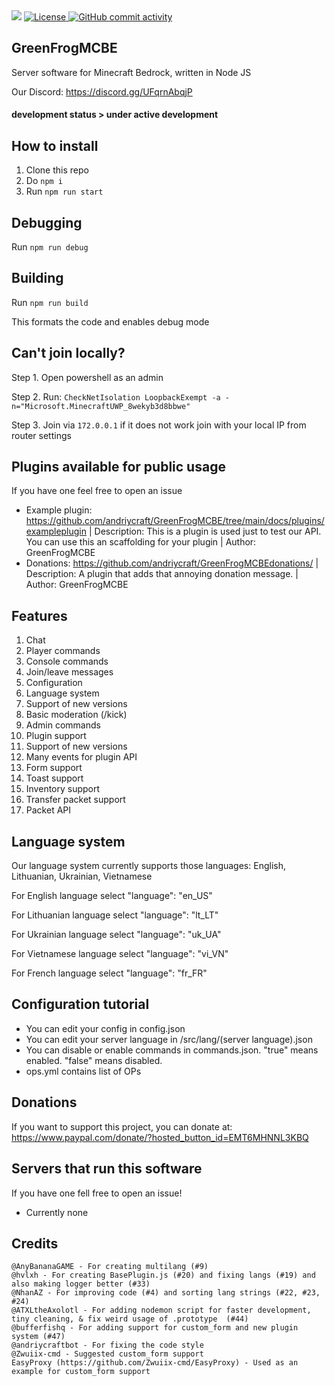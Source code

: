 <img src="https://cdn.discordapp.com/attachments/1027321168576925799/1053767928849383514/logo.png">

<a href="https://github.com/andriycraft/GreenFrogMCBE/blob/master/LICENSE">
  <img alt="License" src="https://img.shields.io/github/license/andriycraft/GreenFrogMCBE">
</a>
<a href="https://github.com/andriycraft/GreenFrogMCBE/commits/main">
  <img alt="GitHub commit activity" src="https://img.shields.io/github/commit-activity/m/andriycraft/GreenFrogMCBE?color=%2387F4BC&style=flat-square">
</a>

## GreenFrogMCBE

Server software for Minecraft Bedrock, written in Node JS

Our Discord: https://discord.gg/UFqrnAbqjP

#### development status > under active development

## How to install

1. Clone this repo
2. Do `npm i`
3. Run `npm run start`

## Debugging

Run `npm run debug`

## Building

Run `npm run build`

This formats the code and enables debug mode

## Can't join locally?

Step 1. Open powershell as an admin

Step 2. Run: `CheckNetIsolation LoopbackExempt -a -n="Microsoft.MinecraftUWP_8wekyb3d8bbwe"`

Step 3. Join via `172.0.0.1` if it does not work join with your local IP from router settings

## Plugins available for public usage

If you have one feel free to open an issue

- Example plugin: https://github.com/andriycraft/GreenFrogMCBE/tree/main/docs/plugins/exampleplugin | Description: This is a plugin is used just to test our API. You can use this an scaffolding for your plugin | Author: GreenFrogMCBE
- Donations: https://github.com/andriycraft/GreenFrogMCBEdonations/ | Description: A plugin that adds that annoying donation message. | Author: GreenFrogMCBE

## Features

1. Chat
2. Player commands
3. Console commands
4. Join/leave messages
5. Configuration
6. Language system
7. Support of new versions
8. Basic moderation (/kick)
9. Admin commands
10. Plugin support
11. Support of new versions
12. Many events for plugin API
13. Form support
14. Toast support
15. Inventory support
16. Transfer packet support
17. Packet API

## Language system

Our language system currently supports those languages: English, Lithuanian, Ukrainian, Vietnamese

For English language select "language": "en_US"

For Lithuanian language select "language": "lt_LT"

For Ukrainian language select "language": "uk_UA"

For Vietnamese language select "language": "vi_VN"

For French language select "language": "fr_FR"

## Configuration tutorial

- You can edit your config in config.json
- You can edit your server language in /src/lang/(server language).json
- You can disable or enable commands in commands.json. "true" means enabled. "false" means disabled.
- ops.yml contains list of OPs

## Donations

If you want to support this project, you can donate at: https://www.paypal.com/donate/?hosted_button_id=EMT6MHNNL3KBQ

## Servers that run this software

If you have one fell free to open an issue!

- Currently none

## Credits

```@andriycraft - For creating this software
@AnyBananaGAME - For creating multilang (#9)
@hvlxh - For creating BasePlugin.js (#20) and fixing langs (#19) and also making logger better (#33)
@NhanAZ - For improving code (#4) and sorting lang strings (#22, #23, #24)
@ATXLtheAxolotl - For adding nodemon script for faster development, tiny cleaning, & fix weird usage of .prototype  (#44)
@bufferfishq - For adding support for custom_form and new plugin system (#47)
@andriycraftbot - For fixing the code style
@Zwuiix-cmd - Suggested custom_form support
EasyProxy (https://github.com/Zwuiix-cmd/EasyProxy) - Used as an example for custom_form support
```
